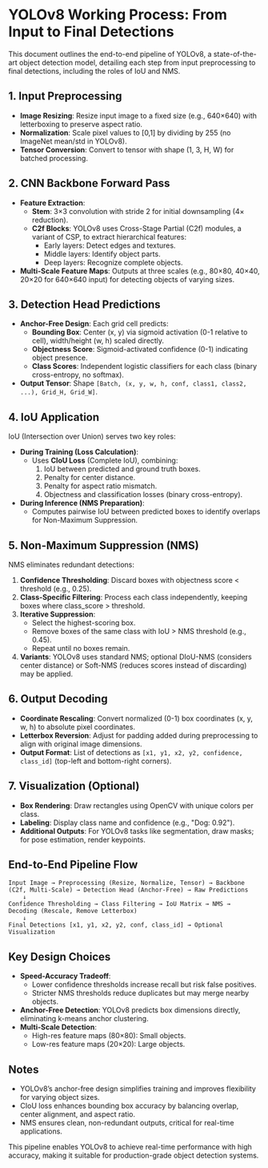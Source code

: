 # YOLOv8 Working Process: From Input to Final Detections

This document outlines the end-to-end pipeline of YOLOv8, a state-of-the-art object detection model, detailing each step from input preprocessing to final detections, including the roles of IoU and NMS.

## 1. Input Preprocessing
- **Image Resizing**: Resize input image to a fixed size (e.g., 640×640) with letterboxing to preserve aspect ratio.
- **Normalization**: Scale pixel values to [0,1] by dividing by 255 (no ImageNet mean/std in YOLOv8).
- **Tensor Conversion**: Convert to tensor with shape (1, 3, H, W) for batched processing.

## 2. CNN Backbone Forward Pass
- **Feature Extraction**:
  - **Stem**: 3×3 convolution with stride 2 for initial downsampling (4× reduction).
  - **C2f Blocks**: YOLOv8 uses Cross-Stage Partial (C2f) modules, a variant of CSP, to extract hierarchical features:
    - Early layers: Detect edges and textures.
    - Middle layers: Identify object parts.
    - Deep layers: Recognize complete objects.
- **Multi-Scale Feature Maps**: Outputs at three scales (e.g., 80×80, 40×40, 20×20 for 640×640 input) for detecting objects of varying sizes.

## 3. Detection Head Predictions
- **Anchor-Free Design**: Each grid cell predicts:
  - **Bounding Box**: Center (x, y) via sigmoid activation (0-1 relative to cell), width/height (w, h) scaled directly.
  - **Objectness Score**: Sigmoid-activated confidence (0-1) indicating object presence.
  - **Class Scores**: Independent logistic classifiers for each class (binary cross-entropy, no softmax).
- **Output Tensor**: Shape `[Batch, (x, y, w, h, conf, class1, class2, ...), Grid_H, Grid_W]`.

## 4. IoU Application
IoU (Intersection over Union) serves two key roles:
- **During Training (Loss Calculation)**:
  - Uses **CIoU Loss** (Complete IoU), combining:
    1. IoU between predicted and ground truth boxes.
    2. Penalty for center distance.
    3. Penalty for aspect ratio mismatch.
    4. Objectness and classification losses (binary cross-entropy).
- **During Inference (NMS Preparation)**:
  - Computes pairwise IoU between predicted boxes to identify overlaps for Non-Maximum Suppression.

## 5. Non-Maximum Suppression (NMS)
NMS eliminates redundant detections:
1. **Confidence Thresholding**: Discard boxes with objectness score < threshold (e.g., 0.25).
2. **Class-Specific Filtering**: Process each class independently, keeping boxes where class_score > threshold.
3. **Iterative Suppression**:
   - Select the highest-scoring box.
   - Remove boxes of the same class with IoU > NMS threshold (e.g., 0.45).
   - Repeat until no boxes remain.
4. **Variants**: YOLOv8 uses standard NMS; optional DIoU-NMS (considers center distance) or Soft-NMS (reduces scores instead of discarding) may be applied.

## 6. Output Decoding
- **Coordinate Rescaling**: Convert normalized (0-1) box coordinates (x, y, w, h) to absolute pixel coordinates.
- **Letterbox Reversion**: Adjust for padding added during preprocessing to align with original image dimensions.
- **Output Format**: List of detections as `[x1, y1, x2, y2, confidence, class_id]` (top-left and bottom-right corners).

## 7. Visualization (Optional)
- **Box Rendering**: Draw rectangles using OpenCV with unique colors per class.
- **Labeling**: Display class name and confidence (e.g., "Dog: 0.92").
- **Additional Outputs**: For YOLOv8 tasks like segmentation, draw masks; for pose estimation, render keypoints.

## End-to-End Pipeline Flow
```
Input Image → Preprocessing (Resize, Normalize, Tensor) → Backbone (C2f, Multi-Scale) → Detection Head (Anchor-Free) → Raw Predictions
    ↓
Confidence Thresholding → Class Filtering → IoU Matrix → NMS → Decoding (Rescale, Remove Letterbox)
    ↓
Final Detections [x1, y1, x2, y2, conf, class_id] → Optional Visualization
```

## Key Design Choices
- **Speed-Accuracy Tradeoff**:
  - Lower confidence thresholds increase recall but risk false positives.
  - Stricter NMS thresholds reduce duplicates but may merge nearby objects.
- **Anchor-Free Detection**: YOLOv8 predicts box dimensions directly, eliminating k-means anchor clustering.
- **Multi-Scale Detection**:
  - High-res feature maps (80×80): Small objects.
  - Low-res feature maps (20×20): Large objects.

## Notes
- YOLOv8’s anchor-free design simplifies training and improves flexibility for varying object sizes.
- CIoU loss enhances bounding box accuracy by balancing overlap, center alignment, and aspect ratio.
- NMS ensures clean, non-redundant outputs, critical for real-time applications.

This pipeline enables YOLOv8 to achieve real-time performance with high accuracy, making it suitable for production-grade object detection systems.